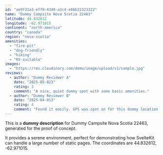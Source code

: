 ```yaml
---
id: "ae9f31a3-eff0-4340-a3c4-e86b22323322"
name: "Dummy Campsite Nova Scotia 22463"
latitude: 44.832612
longitude: -62.971015
continent: "north-america"
country: "canada"
region: "nova-scotia"
amenities:
  - "fire-pit"
  - "dog-friendly"
  - "hiking"
  - "RV-suitable"
images:
  - "https://res.cloudinary.com/demo/image/upload/v1/sample.jpg"
reviews:
  - author: "Dummy Reviewer A"
    date: "2025-05-023"
    rating: 3
    comment: "A nice, quiet dummy spot with some basic amenities."
  - author: "Dummy Reviewer B"
    date: "2025-04-013"
    rating: 4
    comment: "Found it easily. GPS was spot on for this dummy location."
---
```


This is a **dummy description** for Dummy Campsite Nova Scotia 22463, generated for the proof of concept.

It provides a serene environment, perfect for demonstrating how SvelteKit can handle a large number of static pages. The coordinates are 44.832612, -62.971015.
